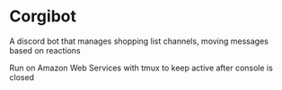 # Corgibot
A discord bot that manages shopping list channels, moving messages based on reactions

Run on Amazon Web Services with tmux to keep active after console is closed
